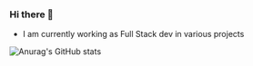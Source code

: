 ### Hi there 👋
- I am currently working as Full Stack dev in various projects

![Anurag's GitHub stats](https://github-readme-stats.vercel.app/api?username=Unknown-bot-sus&show_icons=true&count_private=true)

<!--
**Unknown-bot-sus/Unknown-bot-sus** is a ✨ _special_ ✨ repository because its `README.md` (this file) appears on your GitHub profile.

Here are some ideas to get you started:

- 🔭 I’m currently working on ...
- 🌱 I’m currently learning ...
- 👯 I’m looking to collaborate on ...
- 🤔 I’m looking for help with ...
- 💬 Ask me about ...
- 📫 How to reach me: ...
- 😄 Pronouns: ...
- ⚡ Fun fact: ...
-->
